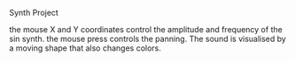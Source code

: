 Synth Project


the mouse X and Y coordinates control the amplitude and frequency of the sin synth. the mouse press controls the panning. The sound is visualised by a moving shape that also changes colors. 
